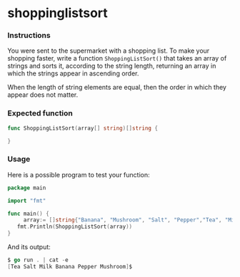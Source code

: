 # shoppinglistsort

### Instructions

You were sent to the supermarket with a shopping list. To make your shopping faster, write a function `ShoppingListSort()` that takes an array of strings and sorts it, according to the string length, returning an array in which the strings appear in ascending order.

When the length of string elements are equal, then the order in which they appear does not matter.

### Expected function

```go
func ShoppingListSort(array[] string)[]string {

}
```

### Usage

Here is a possible program to test your function:

```go
package main

import "fmt"

func main() {
	 array:= []string{"Banana", "Mushroom", "Salt", "Pepper","Tea", "Milk"}
   fmt.Println(ShoppingListSort(array))
}
```

And its output:

```go
$ go run . | cat -e
[Tea Salt Milk Banana Pepper Mushroom]$
```
